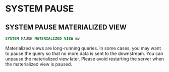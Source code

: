 # SYSTEM PAUSE

## SYSTEM PAUSE MATERIALIZED VIEW

```sql
SYSTEM PAUSE MATERIALIZED VIEW mv
```
Materialized views are long-running queries. In some cases, you may want to pause the query so that no more data is sent to the downstream. You can unpause the materialized view later. Please avoid restarting the server when the materialized view is paused.

